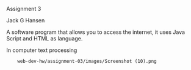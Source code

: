 Assignment 3 

Jack G Hansen 

A software program that allows you to access the internet, it uses Java Script and HTML as language.

In computer text processing


        web-dev-hw/assignment-03/images/Screenshot (10).png
      
